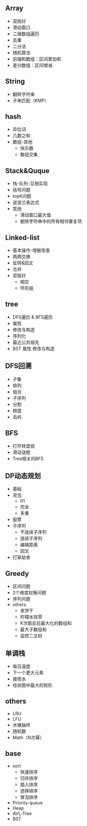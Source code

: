 ## Array
- 双指针
- 滑动窗口
- 二维数组遍历
- 去重
- 二分法
- 随机算法
- 前缀和数组：区间累加和
- 差分数组：区间增减
## String
- 翻转字符串
- 子串匹配（KMP）
## hash
- 异位词
- 几数之和
- 数组-其他
  - 快乐数
  - 数组交集
## Stack&Quque
- 栈-队列-互相实现
- 括号问题
- topK问题
- 逆波兰表达式
- 其他
  - 滑动窗口最大值
  - 删除字符串中的所有相邻重复项
## Linked-list
- 基本操作-增删改查
- 两两交换
- 反转&回文
- 合并
- 双指针
  - 相交
  - 环形链
## tree
- DFS遍历 & BFS遍历
- 属性
- 修改与构造
- 序列化
- 最近公共祖先
- BST 属性 修改与构造
## DFS回溯
- 子集
- 排列
- 组合
- 子序列
- 分割
- 棋盘
- 岛屿
## BFS
- 打开转盘锁
- 滑动谜题
- Tree相关的BFS
## DP动态规划
- 基础
- 背包
  - 01
  - 完全
  - 多重 
- 股票
- 子序列
  - 不连续子序列
  - 连续子序列
  - 编辑距离
  - 回文
- 打家劫舍
## Greedy
- 区间问题
- 2个维度权衡问题
- 序列问题
- others
  - 发饼干
  - 柠檬水找零
  - K次取反后最大化的数组和
  - 最大子数组和
  - 监控二叉树
## 单调栈
- 每日温度
- 下一个更大元素
- 接雨水
- 柱状图中最大的矩形
## others
- LRU
- LFU
- 水塘抽样
- 随机数
- Math（N次幂）
## base
- sort
  - 快速排序
  - 归并排序
  - 插入排序
  - 选择排序
  - 冒泡排序
- Priority-queue
- Heap
- AVL-Tree
- BST